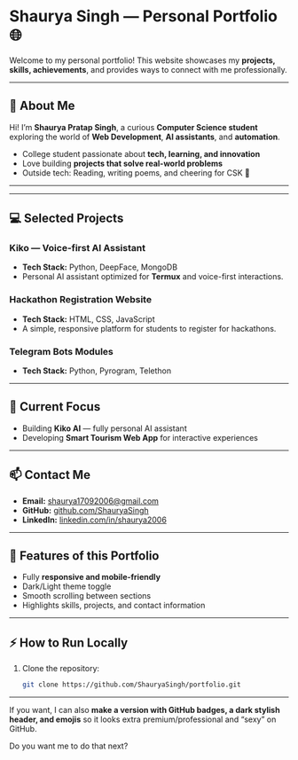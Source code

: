 # Shaurya Singh — Personal Portfolio 🌐

Welcome to my personal portfolio! This website showcases my **projects, skills, achievements**, and provides ways to connect with me professionally.

---

## 🚀 About Me
Hi! I’m **Shaurya Pratap Singh**, a curious **Computer Science student** exploring the world of **Web Development**, **AI assistants**, and **automation**.  

- College student passionate about **tech, learning, and innovation**  
- Love building **projects that solve real-world problems**  
- Outside tech: Reading, writing poems, and cheering for CSK 🏏  

---

---

## 💻 Selected Projects
### Kiko — Voice-first AI Assistant
- **Tech Stack:** Python, DeepFace, MongoDB  
- Personal AI assistant optimized for **Termux** and voice-first interactions.

### Hackathon Registration Website
- **Tech Stack:** HTML, CSS, JavaScript  
- A simple, responsive platform for students to register for hackathons.

### Telegram Bots Modules
- **Tech Stack:** Python, Pyrogram, Telethon  


---

## 🎯 Current Focus
- Building **Kiko AI** — fully personal AI assistant  
- Developing **Smart Tourism Web App** for interactive experiences  

---

## 📫 Contact Me
- **Email:** shaurya17092006@gmail.com  
- **GitHub:** [github.com/ShauryaSingh](https://github.com/ShauryaSingh)  
- **LinkedIn:** [linkedin.com/in/shaurya2006](https://www.linkedin.com/in/shaurya2006)  

---

## 🌟 Features of this Portfolio
- Fully **responsive and mobile-friendly**  
- Dark/Light theme toggle  
- Smooth scrolling between sections  
- Highlights skills, projects, and contact information  

---

## ⚡ How to Run Locally
1. Clone the repository:
   ```bash
   git clone https://github.com/ShauryaSingh/portfolio.git

   
---

If you want, I can also **make a version with GitHub badges, a dark stylish header, and emojis** so it looks extra premium/professional and “sexy” on GitHub.  

Do you want me to do that next?

